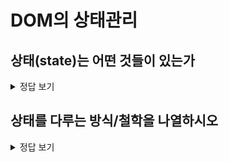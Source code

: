 # DOM의 상태관리

## 상태(state)는 어떤 것들이 있는가

<details>
<summary>정답 보기</summary>

큰 의미에서 '지역(local) 상태'와 '전역(global) 상태'가 존재한다.

- 지역 상태는 컴포넌트 내부에만 영향을 미칠수 있으며 특정 객체에서만 접근되고 사용하는 값이다.
- 전역 상태는 다수의 컴포넌트에 영향을 미칠수 있으며 다양한 객체에서 접근되고 사용하는 값이다.

세부적으로는 아래와 같이 고려해볼수 있다.

- 컴포넌트 상태: React와 Vue.js 같은 프론트엔드 라이브러리에서 컴포넌트 상태를 관리한다. 컴포넌트 상태는 컴포넌트 내부에서 관리되며, 컴포넌트의 UI와 관련된 데이터를 저장한다.

- 애플리케이션 상태: Redux와 Vuex 같은 상태 관리 라이브러리에서 애플리케이션 상태를 관리한다. 애플리케이션 상태는 전체 애플리케이션에서 사용되는 데이터를 저장한다.

- 브라우저 상태: 브라우저 상태는 브라우저 내장 객체인 window 객체를 통해 관리된다. 브라우저 상태는 브라우저의 URL, 히스토리, 쿠키 등을 포함한다.

- 서버 상태: 서버 상태는 백엔드에서 관리되며, 데이터베이스, 파일 시스템 등을 통해 관리된다. 서버 상태는 클라이언트에게 전달되는 데이터를 포함한다. 최근엔 react-query나 SWR을 통해 서버 상태를 캐싱하는 방식을 사용하기도 한다.

- 세션 상태: 세션 상태는 서버에서 관리되며, 사용자의 로그인 정보, 세션 ID 등을 저장한다. 세션 상태는 클라이언트와 서버 간의 상호작용을 관리한다.

- 캐시 상태: 캐시 상태는 브라우저나 서버에서 사용되며, 이전에 요청한 데이터를 저장해 빠른 데이터 접근을 가능하게 한다.

  - see also: https://toss.tech/article/smart-web-service-cache

- 로컬 저장소 상태: 로컬 저장소 상태는 브라우저 내장 객체인 localStorage와 sessionStorage를 통해 관리된다. 로컬 저장소 상태는 브라우저에 저장되는 사용자 데이터를 저장한다.

</details>

## 상태를 다루는 방식/철학을 나열하시오

<details>
<summary>정답 보기</summary>

상태를 다루는 방법과 철학은 다양한 프로그래밍 패러다임과 라이브러리, 프레임워크 등에 따라 다르지만, 일반적으로 다음과 같은 방법과 철학들이 사용된다.

- 단방향 데이터 흐름: React와 같은 프론트엔드 라이브러리에서는 단방향 데이터 흐름을 지향한다. 이는 상위 컴포넌트에서 하위 컴포넌트로 데이터를 전달하며, 하위 컴포넌트는 이 데이터를 props로 받아 사용한다.

- 불변성: 상태를 변경할 때, 기존 상태를 직접 변경하는 대신 새로운 상태를 만들 경우 이를 불변성(Immutability)이라고 하며, 상태의 불변성을 유지함으로써 상태 변화 추적과 성능 최적화 등을 도모할 수 있다.

- 상태 관리 라이브러리: Redux와 MobX 같은 상태 관리 라이브러리는 상태 관리를 보다 체계적으로 처리할 수 있도록 도와준다. 이러한 라이브러리를 사용하면 상태를 중앙 스토어에서 관리하고, 애플리케이션 전역에서 일관성 있게 상태를 다룰 수 있습니다. (e.g. [Flux](https://haruair.github.io/flux/docs/overview.html)) 최근엔 jotai, recoil 등에서 상태를 atomic 하게 관리하는 방식을 사용하기도 한다.

- 함수형 프로그래밍: 함수형 프로그래밍은 상태를 변경하는 대신, 상태를 입력값으로 받아 새로운 상태를 출력값으로 반환하는 함수를 만드는 방법을 사용한다. 이를 통해 상태 변화를 추적하고, 상태 변경의 영향이 최소화되는 코드를 작성할 수 있다.

- 관찰 가능한 객체 패턴: RxJS와 같은 라이브러리에서는 관찰 가능한 객체 패턴을 사용한다. 이 패턴은 데이터 스트림을 구독하고 변환하는 방식으로 상태를 다룬다.

</details>

